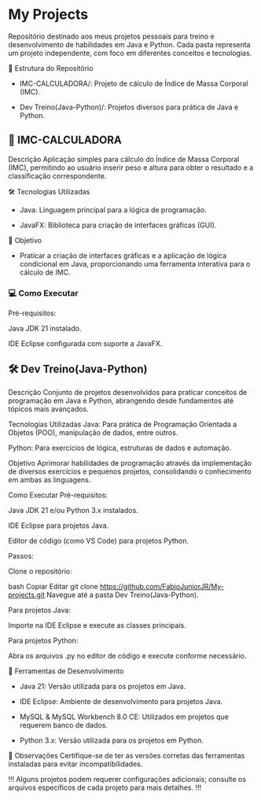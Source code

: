 # My Projects

Repositório destinado aos meus projetos pessoais para treino e desenvolvimento de habilidades em Java e Python. Cada pasta representa um projeto independente, com foco em diferentes conceitos e tecnologias.

📁 Estrutura do Repositório
- IMC-CALCULADORA/: Projeto de cálculo de Índice de Massa Corporal (IMC).

- Dev Treino(Java-Python)/: Projetos diversos para prática de Java e Python.

## 🧮 IMC-CALCULADORA
Descrição
Aplicação simples para cálculo do Índice de Massa Corporal (IMC), permitindo ao usuário inserir peso e altura para obter o resultado e a classificação correspondente.

🛠️ Tecnologias Utilizadas
- Java: Linguagem principal para a lógica de programação.

- JavaFX: Biblioteca para criação de interfaces gráficas (GUI).

🎯 Objetivo
- Praticar a criação de interfaces gráficas e a aplicação de lógica condicional em Java, proporcionando uma ferramenta   interativa para o cálculo de IMC.

### 💻 Como Executar
Pré-requisitos:

Java JDK 21 instalado.

IDE Eclipse configurada com suporte a JavaFX.

## 🛠️ Dev Treino(Java-Python)
Descrição
Conjunto de projetos desenvolvidos para praticar conceitos de programação em Java e Python, abrangendo desde fundamentos até tópicos mais avançados.

Tecnologias Utilizadas
Java: Para prática de Programação Orientada a Objetos (POO), manipulação de dados, entre outros.

Python: Para exercícios de lógica, estruturas de dados e automação.

Objetivo
Aprimorar habilidades de programação através da implementação de diversos exercícios e pequenos projetos, consolidando o conhecimento em ambas as linguagens.

Como Executar
Pré-requisitos:

Java JDK 21 e/ou Python 3.x instalados.

IDE Eclipse para projetos Java.

Editor de código (como VS Code) para projetos Python.

Passos:

Clone o repositório:

bash
Copiar
Editar
git clone https://github.com/FabioJuniorJR/My-projects.git
Navegue até a pasta Dev Treino(Java-Python).

Para projetos Java:

Importe na IDE Eclipse e execute as classes principais.

Para projetos Python:

Abra os arquivos .py no editor de código e execute conforme necessário.


🧰 Ferramentas de Desenvolvimento
- Java 21: Versão utilizada para os projetos em Java.

- IDE Eclipse: Ambiente de desenvolvimento para projetos Java.

- MySQL & MySQL Workbench 8.0 CE: Utilizados em projetos que requerem banco de dados.

- Python 3.x: Versão utilizada para os projetos em Python.

📌 Observações
Certifique-se de ter as versões corretas das ferramentas instaladas para evitar incompatibilidades.


!!! Alguns projetos podem requerer configurações adicionais; consulte os arquivos específicos de cada projeto para mais detalhes. !!!
